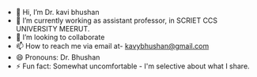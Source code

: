 - 👋 Hi, I’m Dr. kavi bhushan
- 🌱 I’m currently  working as  assistant professor, in SCRIET CCS UNIVERSITY MEERUT. 
- 💞️ I’m looking to collaborate 
- 📫 How to reach me via email at- kavybhushan@gmail.com
- 😄 Pronouns: Dr. Bhushan
- ⚡ Fun fact: Somewhat uncomfortable - I'm selective about what I share.

<!---
kavibhushan/kavibhushan is a ✨ special ✨ repository because its `README.md` (this file) appears on your GitHub profile.
You can click the Preview link to take a look at your changes.
--->
